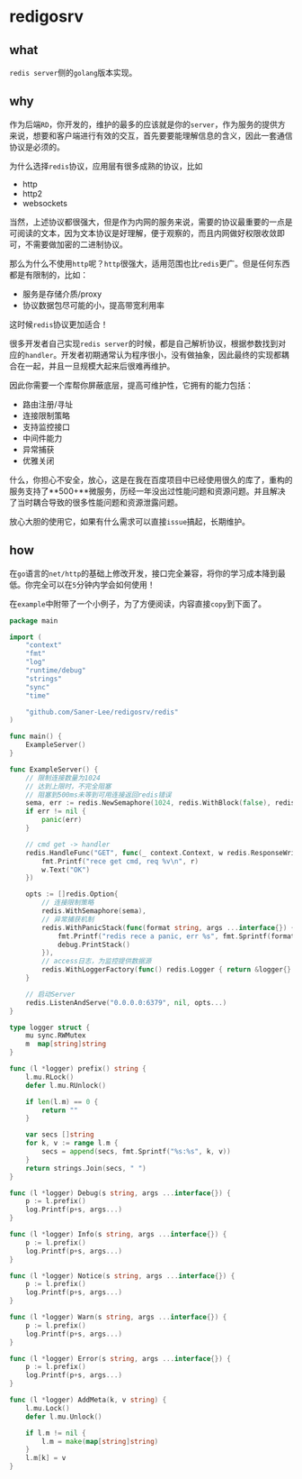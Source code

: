 # redigosrv

## what

`redis server`侧的`golang`版本实现。

## why

作为后端`RD`，你开发的，维护的最多的应该就是你的`server`，作为服务的提供方来说，想要和客户端进行有效的交互，首先要要能理解信息的含义，因此一套通信协议是必须的。

为什么选择`redis`协议，应用层有很多成熟的协议，比如

- http
- http2
- websockets

当然，上述协议都很强大，但是作为内网的服务来说，需要的协议最重要的一点是可阅读的文本，因为文本协议是好理解，便于观察的，而且内网做好权限收敛即可，不需要做加密的二进制协议。

那么为什么不使用`http`呢？`http`很强大，适用范围也比`redis`更广。但是任何东西都是有限制的，比如：

- 服务是存储介质/proxy
- 协议数据包尽可能的小，提高带宽利用率

这时候`redis`协议更加适合！

很多开发者自己实现`redis server`的时候，都是自己解析协议，根据参数找到对应的`handler`。开发者初期通常认为程序很小，没有做抽象，因此最终的实现都耦合在一起，并且一旦规模大起来后很难再维护。

因此你需要一个库帮你屏蔽底层，提高可维护性，它拥有的能力包括：

- 路由注册/寻址
- 连接限制策略
- 支持监控接口
- 中间件能力
- 异常捕获
- 优雅关闭

什么，你担心不安全，放心，这是在我在百度项目中已经使用很久的库了，重构的服务支持了**500+**微服务，历经一年没出过性能问题和资源问题。并且解决了当时耦合导致的很多性能问题和资源泄露问题。

放心大胆的使用它，如果有什么需求可以直接`issue`搞起，长期维护。


## how

在`go`语言的`net/http`的基础上修改开发，接口完全兼容，将你的学习成本降到最低。你完全可以在`5`分钟内学会如何使用！

在`example`中附带了一个小例子，为了方便阅读，内容直接`copy`到下面了。

```go
package main

import (
	"context"
	"fmt"
	"log"
	"runtime/debug"
	"strings"
	"sync"
	"time"

	"github.com/Saner-Lee/redigosrv/redis"
)

func main() {
	ExampleServer()
}

func ExampleServer() {
	// 限制连接数量为1024
	// 达到上限时，不完全阻塞
	// 阻塞到500ms未等到可用连接返回redis错误
	sema, err := redis.NewSemaphore(1024, redis.WithBlock(false), redis.WithWaitDura(500*time.Millisecond))
	if err != nil {
		panic(err)
	}

	// cmd get -> handler
	redis.HandleFunc("GET", func(_ context.Context, w redis.ResponseWriter, r *redis.Request) {
		fmt.Printf("rece get cmd, req %v\n", r)
		w.Text("OK")
	})

	opts := []redis.Option{
		// 连接限制策略
		redis.WithSemaphore(sema),
		// 异常捕获机制
		redis.WithPanicStack(func(format string, args ...interface{}) {
			fmt.Printf("redis rece a panic, err %s", fmt.Sprintf(format, args...))
			debug.PrintStack()
		}),
		// access日志，为监控提供数据源
		redis.WithLoggerFactory(func() redis.Logger { return &logger{} }),
	}

	// 启动Server
	redis.ListenAndServe("0.0.0.0:6379", nil, opts...)
}

type logger struct {
	mu sync.RWMutex
	m  map[string]string
}

func (l *logger) prefix() string {
	l.mu.RLock()
	defer l.mu.RUnlock()

	if len(l.m) == 0 {
		return ""
	}

	var secs []string
	for k, v := range l.m {
		secs = append(secs, fmt.Sprintf("%s:%s", k, v))
	}
	return strings.Join(secs, " ")
}

func (l *logger) Debug(s string, args ...interface{}) {
	p := l.prefix()
	log.Printf(p+s, args...)
}

func (l *logger) Info(s string, args ...interface{}) {
	p := l.prefix()
	log.Printf(p+s, args...)
}

func (l *logger) Notice(s string, args ...interface{}) {
	p := l.prefix()
	log.Printf(p+s, args...)
}

func (l *logger) Warn(s string, args ...interface{}) {
	p := l.prefix()
	log.Printf(p+s, args...)
}

func (l *logger) Error(s string, args ...interface{}) {
	p := l.prefix()
	log.Printf(p+s, args...)
}

func (l *logger) AddMeta(k, v string) {
	l.mu.Lock()
	defer l.mu.Unlock()

	if l.m != nil {
		l.m = make(map[string]string)
	}
	l.m[k] = v
}
```



